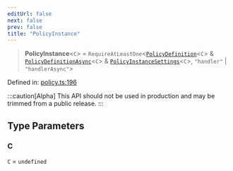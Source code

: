```yaml
---
editUrl: false
next: false
prev: false
title: "PolicyInstance"
---
```


> **PolicyInstance**\<`C`\> = `RequireAtLeastOne`\<[`PolicyDefinition`](/api/interfaces/policydefinition/)\<`C`\> & [`PolicyDefinitionAsync`](/api/interfaces/policydefinitionasync/)\<`C`\> & [`PolicyInstanceSettings`](/api/interfaces/policyinstancesettings/)\<`C`\>, `"handler"` \| `"handlerAsync"`\>

Defined in: [policy.ts:196](https://github.com/tylerbutler/tools-monorepo/blob/main/packages/repopo/src/policy.ts#L196)

:::caution[Alpha]
This API should not be used in production and may be trimmed from a public release.
:::

## Type Parameters

### C

`C` = `undefined`
